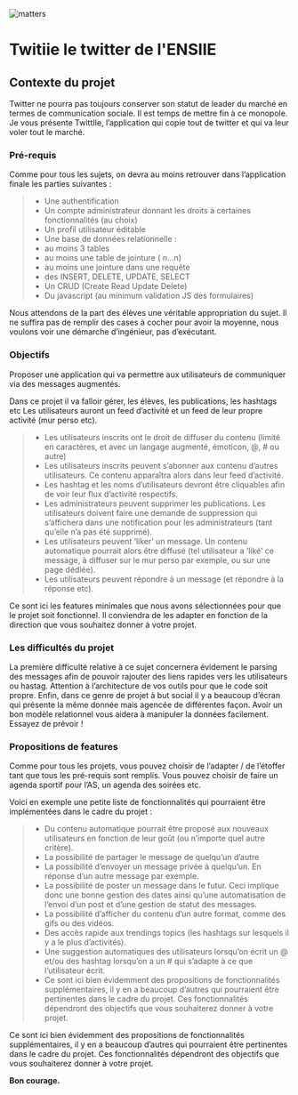 ![matters](https://cdn-images-1.medium.com/max/2000/1*Pl-fB1X01RfcEbPP-FVlew.jpeg)

Twitiie le twitter de l'ENSIIE
=====

Contexte du projet
-------

Twitter ne pourra pas toujours conserver son statut de leader du marché en termes de communication sociale. Il est temps de mettre fin à ce monopole.
Je vous présente TwittIIe, l’application qui copie tout de twitter et qui va leur voler tout le marché.

### Pré-requis

Comme pour tous les sujets, on devra au moins retrouver dans l’application finale les parties suivantes :

> * Une authentification
> * Un compte administrateur donnant les droits à certaines fonctionnalités (au choix)
> * Un profil utilisateur éditable
> * Une base de données relationnelle :
> * au moins 3 tables
> * au moins une table de jointure ( n…n)
> * au moins une jointure dans une requête
> * des INSERT, DELETE, UPDATE, SELECT
> * Un CRUD (Create Read Update Delete)
> * Du javascript (au minimum validation JS des formulaires)

Nous attendons de la part des élèves une véritable appropriation du sujet. Il ne suffira pas de remplir des cases à cocher pour avoir la moyenne, nous voulons voir une démarche d’ingénieur, pas d’exécutant.

### Objectifs

Proposer une application qui va permettre aux utilisateurs de communiquer via des messages augmentés.

Dans ce projet il va falloir gérer, les élèves, les publications, les hashtags etc
Les utilisateurs auront un feed d’activité et un feed de leur propre activité (mur perso etc).

> * Les utilisateurs inscrits ont le droit de diffuser du contenu (limité en caractères, et avec un langage augmenté, émoticon, @, # ou autre)
> * Les utilisateurs inscrits peuvent s’abonner aux contenu d’autres utilisateurs. Ce contenu apparaîtra alors dans leur feed d’activité.
> * Les hashtag et les noms d’utilisateurs devront être cliquables afin de voir leur flux d’activité respectifs.
> * Les administrateurs peuvent supprimer les publications. Les utilisateurs doivent faire une demande de suppression qui s’affichera dans une notification pour les administrateurs (tant qu’elle n’a pas été supprimé).
> * Les utilisateurs peuvent ‘liker’ un message. Un contenu automatique pourrait alors être diffusé (tel utilisateur a ‘liké’ ce message, à diffuser sur le mur perso par exemple, ou sur une page dédiée).
> * Les utilisateurs peuvent répondre à un message (et répondre à la réponse etc).

Ce sont ici les features minimales que nous avons sélectionnées pour que le projet soit fonctionnel. Il conviendra de les adapter en fonction de la direction que vous souhaitez donner à votre projet.

### Les difficultés du projet

La première difficulté relative à ce sujet concernera évidement le parsing des messages afin de pouvoir rajouter des liens rapides vers les utilisateurs ou hastag. Attention à l’architecture de vos outils pour que le code soit propre.
Enfin, dans ce genre de projet à but social il y a beaucoup d’écran qui présente la même donnée mais agencée de différentes façon. Avoir un bon modèle relationnel vous aidera à manipuler la données facilement. Essayez de prévoir !

### Propositions de features

Comme pour tous les projets, vous pouvez choisir de l’adapter / de l’étoffer tant que tous les pré-requis sont remplis. Vous pouvez choisir de faire un agenda sportif pour l’AS, un agenda des soirées etc.

Voici en exemple une petite liste de fonctionnalités qui pourraient être implémentées dans le cadre du projet :

> * Du contenu automatique pourrait être proposé aux nouveaux utilisateurs en fonction de leur goût (ou n’importe quel autre critère).
> * La possibilité de partager le message de quelqu’un d’autre
> * La possibilité d’envoyer un message privée à quelqu’un. En réponse d’un autre message par exemple.
> * La possibilité de poster un message dans le futur. Ceci implique donc une bonne gestion des dates ainsi qu’une automatisation de l’envoi d’un post et d’une gestion de statut des messages.
> * La possibilité d’afficher du contenu d’un autre format, comme des gifs ou des vidéos.
> * Des accès rapide aux trendings topics (les hashtags sur lesquels il y a le plus d’activités).
> * Une suggestion automatiques des utilisateurs lorsqu’on écrit un @ et/ou des hashtag lorsqu’on a un # qui s’adapte à ce que l’utilisateur écrit.
> * Ce sont ici bien évidemment des propositions de fonctionnalités supplémentaires, il y en a beaucoup d’autres qui pourraient être pertinentes dans le cadre du projet. Ces fonctionnalités dépendront des objectifs que vous souhaiterez donner à votre projet.

Ce sont ici bien évidemment des propositions de fonctionnalités supplémentaires, il y en a beaucoup d’autres qui pourraient être pertinentes dans le cadre du projet. Ces fonctionnalités dépendront des objectifs que vous souhaiterez donner à votre projet.

**Bon courage.**